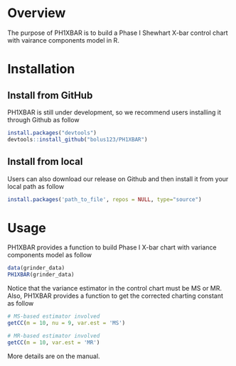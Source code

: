 # Overview
The purpose of PH1XBAR is to build a Phase I Shewhart X-bar control chart with vairance components model in R.

# Installation

## Install from GitHub

PH1XBAR is still under development, so we recommend users installing it through Github as follow

``` r
install.packages("devtools")
devtools::install_github("bolus123/PH1XBAR")
```

## Install from local

Users can also download our release on Github and then install it from your local path as follow
``` r
install.packages('path_to_file', repos = NULL, type="source")
```


# Usage

PH1XBAR provides a function to build Phase I X-bar chart with variance components model as follow

``` r
data(grinder_data)
PH1XBAR(grinder_data)
```

Notice that the variance estimator in the control chart must be MS or MR. Also, PH1XBAR provides a function to get the corrected charting constant as follow

``` r
# MS-based estimator involved
getCC(m = 10, nu = 9, var.est = 'MS')

# MR-based estimator involved
getCC(m = 10, var.est = 'MR')
```

More details are on the manual.